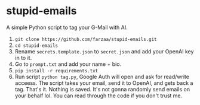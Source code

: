 # stupid-emails
A simple Python script to tag your G-Mail with AI.


1. `git clone https://github.com/farzaa/stupid-emails.git`
2. `cd stupid-emails`
2. Rename `secrets.template.json` to `secret.json` and add your OpenAI key in to it.
3. Go to `prompt.txt` and add your name + bio.
4. `pip install -r requirements.txt`
5. Run script `python tag.py`, Google Auth will open and ask for read/write acceess. The script takes your email, send it to OpenAI, and gets back a tag. That's it. Nothing is saved. It's not gonna randomly send emails on your behalf lol. You can read through the code if you don't trust me.
